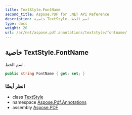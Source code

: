 ```yaml
---
title: TextStyle.FontName
second_title: Aspose.PDF for .NET API Reference
description: خاصية TextStyle. اسم الخط
type: docs
weight: 20
url: /ar/net/aspose.pdf.annotations/textstyle/fontname/
---
```

## خاصية TextStyle.FontName

اسم الخط.

```csharp
public string FontName { get; set; }
```

### انظر أيضًا

* class [TextStyle](../)
* namespace [Aspose.Pdf.Annotations](../../../aspose.pdf.annotations/)
* assembly [Aspose.PDF](../../../)